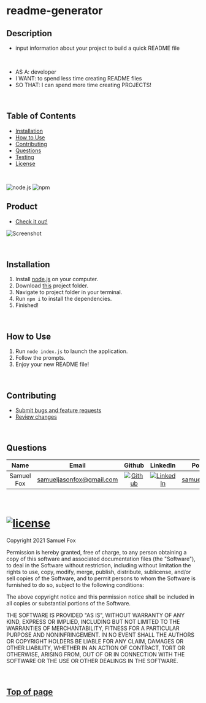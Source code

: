 # readme-generator

## Description

- input information about your project to build a quick README file

<br>

- AS A: developer
- I WANT: to spend less time creating README files
- SO THAT: I can spend more time creating PROJECTS!

<br>

## Table of Contents

- [Installation](#installation)
- [How to Use](#how-to-use)
- [Contributing](#contributing)
- [Questions](#questions)
- [Testing](#testing)
- [License](#license)

<br>

![node.js](https://img.shields.io/badge/-node.js-339933?logo=node.js&logoColor=white) ![npm](https://img.shields.io/badge/-npm-CB3837?logo=npm)

## Product

- [Check it out!](https://github.com/sjfcodes/readme-Generator)

![Screenshot](./assets/images/screenshot.png)

<br>

## Installation

1. Install [node.js](https://nodejs.org/en/) on your computer.
2. Download [this](https://github.com/sjfcodes/README-Generator/archive/main.zip) project folder.
3. Navigate to project folder in your terminal.
4. Run `npm i` to install the dependencies.
5. Finished!

<br>

## How to Use

1. Run `node index.js` to launch the application.
2. Follow the prompts.
3. Enjoy your new README file!

<br>

## Contributing

- [Submit bugs and feature requests](https://github.com/sjfcodes/readme-generator/issues)
- [Review changes](https://github.com/sjfcodes/readme-generator/pulls)

<br>

## Questions

|    Name    |          Email           |                                  Github                                   |                                            LinkedIn                                             |                Portfolio                 |
| :--------: | :----------------------: | :-----------------------------------------------------------------------: | :---------------------------------------------------------------------------------------------: | :--------------------------------------: |
| Samuel Fox | samueljasonfox@gmail.com | [![Github](./assets/images/logo/github.png)](https://github.com/sjfcodes) | [![LinkedIn](./assets/images/logo/linkedin.png)](https://www.linkedin.com/in/samuel-fox-tacoma) | [samueljfox.com](https://samueljfox.com) |

<br>

# [![license](https://img.shields.io/badge/License-MIT-blue)](#License)

Copyright 2021 Samuel Fox

Permission is hereby granted, free of charge, to any person obtaining a copy of this software and associated documentation files (the "Software"), to deal in the Software without restriction, including without limitation the rights to use, copy, modify, merge, publish, distribute, sublicense, and/or sell copies of the Software, and to permit persons to whom the Software is furnished to do so, subject to the following conditions:

The above copyright notice and this permission notice shall be included in all copies or substantial portions of the Software.

THE SOFTWARE IS PROVIDED "AS IS", WITHOUT WARRANTY OF ANY KIND, EXPRESS OR IMPLIED, INCLUDING BUT NOT LIMITED TO THE WARRANTIES OF MERCHANTABILITY, FITNESS FOR A PARTICULAR PURPOSE AND NONINFRINGEMENT. IN NO EVENT SHALL THE AUTHORS OR COPYRIGHT HOLDERS BE LIABLE FOR ANY CLAIM, DAMAGES OR OTHER LIABILITY, WHETHER IN AN ACTION OF CONTRACT, TORT OR OTHERWISE, ARISING FROM, OUT OF OR IN CONNECTION WITH THE SOFTWARE OR THE USE OR OTHER DEALINGS IN THE SOFTWARE.

<br>

## [Top of page](#readme-generator)
